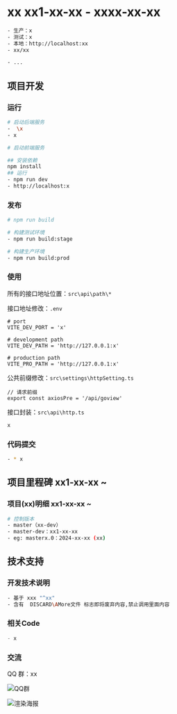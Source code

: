 <!--
 * @Descripttion: Sustainable
 * @version: 1.0.0
 * @Author: Kenny
 * @Date: xx1-xx-xx 10:07:00
 * @LastEditors: ~
 * @LastEditTime: 2024-05-30 10:32:16
-->
# xx xx1-xx-xx - xxxx-xx-xx

```bash
- 生产：x
- 测试：x
- 本地：http://localhost:xx
- xx/xx

- ...
```

## 项目开发

### 运行

```bash
# 启动后端服务
-  \x
- x

# 启动前端服务

## 安装依赖
npm install
## 运行
- npm run dev
- http://localhost:x
```

### 发布

```bash
# npm run build

# 构建测试环境
- npm run build:stage

# 构建生产环境
- npm run build:prod
```

### 使用

所有的接口地址位置：`src\api\path\*`

接口地址修改：`.env`

```shell
# port
VITE_DEV_PORT = 'x'

# development path
VITE_DEV_PATH = 'http://127.0.0.1:x'

# production path
VITE_PRO_PATH = 'http://127.0.0.1:x'
```

公共前缀修改：`src\settings\httpSetting.ts`

```shell
// 请求前缀
export const axiosPre = '/api/goview'
```

接口封装：`src\api\http.ts`

```ts
x
```

### 代码提交

```bash
- * x
```

## 项目里程碑 xx1-xx-xx ~

### 项目(xx)明细 xx1-xx-xx ~

```bash
# 控制版本
- master（xx-dev）
- master-dev：xx1-xx-xx
- eg: masterx.0：2024-xx-xx (xx)
```

## 技术支持

### 开发技术说明

```bash
- 基于 xxx "^xx"
- 含有  DISCARD\AMore文件 标志即将废弃内容,禁止调用里面内容
```

### 相关Code

```js
- x
```

### 交流

QQ 群：xx

![QQ群](x.png)

![渲染海报](x.png)
